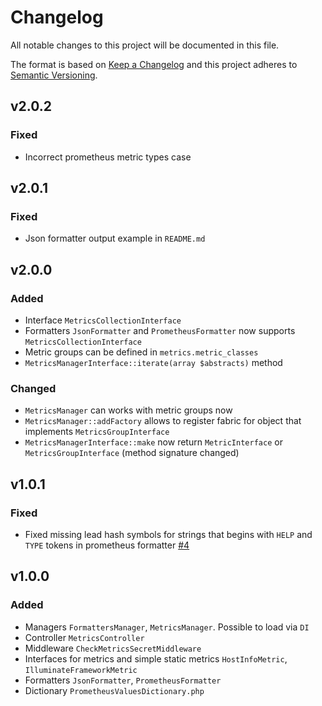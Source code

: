 # Changelog

All notable changes to this project will be documented in this file.

The format is based on [Keep a Changelog][keepachangelog] and this project adheres to [Semantic Versioning][semver].

## v2.0.2

### Fixed

- Incorrect prometheus metric types case

## v2.0.1

### Fixed 

- Json formatter output example in `README.md`

## v2.0.0

### Added

- Interface `MetricsCollectionInterface`
- Formatters `JsonFormatter` and `PrometheusFormatter` now supports `MetricsCollectionInterface`
- Metric groups can be defined in `metrics.metric_classes`
- `MetricsManagerInterface::iterate(array $abstracts)` method

### Changed

- `MetricsManager` can works with metric groups now
- `MetricsManager::addFactory` allows to register fabric for object that implements `MetricsGroupInterface`
- `MetricsManagerInterface::make` now return `MetricInterface` or `MetricsGroupInterface` (method signature changed)

## v1.0.1

### Fixed

- Fixed missing lead hash symbols for strings that begins with `HELP` and `TYPE` tokens in prometheus formatter [#4]

[#4]: https://github.com/avto-dev/app-metrics-laravel/issues/4

## v1.0.0

### Added

- Managers `FormattersManager`, `MetricsManager`. Possible to load via `DI`
- Controller `MetricsController`
- Middleware `CheckMetricsSecretMiddleware`
- Interfaces for metrics and simple static metrics `HostInfoMetric`, `IlluminateFrameworkMetric`
- Formatters `JsonFormatter`, `PrometheusFormatter`
- Dictionary `PrometheusValuesDictionary.php`

[keepachangelog]:https://keepachangelog.com/en/1.0.0/
[semver]:https://semver.org/spec/v2.0.0.html
